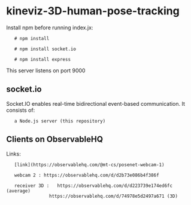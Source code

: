 # kineviz-3D-human-pose-tracking

Install npm before running index.jx:

       # npm install
       
       # npm install socket.io
       
       # npm install express

This server listens on port 9000


## socket.io

Socket.IO enables real-time bidirectional event-based communication. It consists of:

       a Node.js server (this repository)

## Clients on ObservableHQ

Links:

       [link](https://observablehq.com/@mt-cs/posenet-webcam-1)

       webcam 2 : https://observablehq.com/d/d2b73e086b4f386f

       receiver 3D :   https://observablehq.com/d/d223739e174ed6fc (average)
                    https://observablehq.com/d/74978e5d2497a671 (3D)
